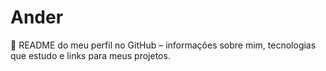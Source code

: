 # Ander
📝 README do meu perfil no GitHub – informações sobre mim, tecnologias que estudo e links para meus projetos.
